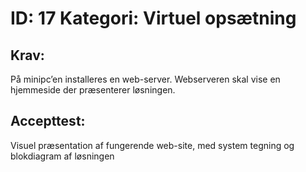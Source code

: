 # ID: 17 Kategori: Virtuel opsætning
## Krav:
På minipc’en installeres en web-server. Webserveren skal vise en hjemmeside der præsenterer løsningen.

## Accepttest:
Visuel præsentation af fungerende web-site, med system tegning og blokdiagram af løsningen
